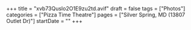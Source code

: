 +++
title = "xvb73Quslo2O1E9zu2td.avif"
draft = false
tags = ["Photos"]
categories = ["Pizza Time Theatre"]
pages = ["Silver Spring, MD (13807 Outlet Dr)"]
startDate = ""
+++
